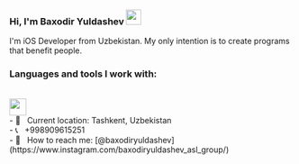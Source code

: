### Hi, I'm Baxodir Yuldashev <img src="https://media1.giphy.com/media/hvRJCLFzcasrR4ia7z/giphy.gif" width="27px">

I'm iOS Developer from Uzbekistan. My only intention is to create programs that benefit people.

### Languages and tools I work with:
<br />
<code><img src="https://developer.apple.com/swift/images/swift-og.png" width="30px"></code>
<br />
- 📍 &nbsp; Current location: Tashkent, Uzbekistan <br />
- 📞 &nbsp; +998909615251 <br />
- 📨 &nbsp; How to reach me: [@baxodiryuldashev](https://www.instagram.com/baxodiryuldashev_asl_group/) <br />
